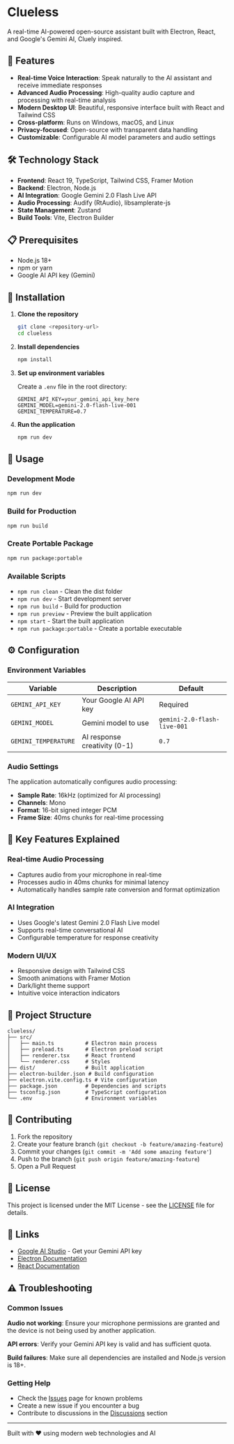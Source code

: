 # Clueless

A real-time AI-powered open-source assistant built with Electron, React, and Google's Gemini AI, Cluely inspired.

## 🚀 Features

- **Real-time Voice Interaction**: Speak naturally to the AI assistant and receive immediate responses
- **Advanced Audio Processing**: High-quality audio capture and processing with real-time analysis
- **Modern Desktop UI**: Beautiful, responsive interface built with React and Tailwind CSS
- **Cross-platform**: Runs on Windows, macOS, and Linux
- **Privacy-focused**: Open-source with transparent data handling
- **Customizable**: Configurable AI model parameters and audio settings

## 🛠️ Technology Stack

- **Frontend**: React 19, TypeScript, Tailwind CSS, Framer Motion
- **Backend**: Electron, Node.js
- **AI Integration**: Google Gemini 2.0 Flash Live API
- **Audio Processing**: Audify (RtAudio), libsamplerate-js
- **State Management**: Zustand
- **Build Tools**: Vite, Electron Builder

## 📋 Prerequisites

- Node.js 18+ 
- npm or yarn
- Google AI API key (Gemini)

## 🔧 Installation

1. **Clone the repository**
   ```bash
   git clone <repository-url>
   cd clueless
   ```

2. **Install dependencies**
   ```bash
   npm install
   ```

3. **Set up environment variables**
   
   Create a `.env` file in the root directory:
   ```env
   GEMINI_API_KEY=your_gemini_api_key_here
   GEMINI_MODEL=gemini-2.0-flash-live-001
   GEMINI_TEMPERATURE=0.7
   ```

4. **Run the application**
   ```bash
   npm run dev
   ```

## 🚀 Usage

### Development Mode
```bash
npm run dev
```

### Build for Production
```bash
npm run build
```

### Create Portable Package
```bash
npm run package:portable
```

### Available Scripts

- `npm run clean` - Clean the dist folder
- `npm run dev` - Start development server
- `npm run build` - Build for production
- `npm run preview` - Preview the built application
- `npm start` - Start the built application
- `npm run package:portable` - Create a portable executable

## ⚙️ Configuration

### Environment Variables

| Variable | Description | Default |
|----------|-------------|---------|
| `GEMINI_API_KEY` | Your Google AI API key | Required |
| `GEMINI_MODEL` | Gemini model to use | `gemini-2.0-flash-live-001` |
| `GEMINI_TEMPERATURE` | AI response creativity (0-1) | `0.7` |

### Audio Settings

The application automatically configures audio processing:
- **Sample Rate**: 16kHz (optimized for AI processing)
- **Channels**: Mono
- **Format**: 16-bit signed integer PCM
- **Frame Size**: 40ms chunks for real-time processing

## 🎯 Key Features Explained

### Real-time Audio Processing
- Captures audio from your microphone in real-time
- Processes audio in 40ms chunks for minimal latency
- Automatically handles sample rate conversion and format optimization

### AI Integration
- Uses Google's latest Gemini 2.0 Flash Live model
- Supports real-time conversational AI
- Configurable temperature for response creativity

### Modern UI/UX
- Responsive design with Tailwind CSS
- Smooth animations with Framer Motion
- Dark/light theme support
- Intuitive voice interaction indicators

## 📁 Project Structure

```
clueless/
├── src/
│   ├── main.ts          # Electron main process
│   ├── preload.ts       # Electron preload script
│   ├── renderer.tsx     # React frontend
│   └── renderer.css     # Styles
├── dist/                # Built application
├── electron-builder.json # Build configuration
├── electron.vite.config.ts # Vite configuration
├── package.json         # Dependencies and scripts
├── tsconfig.json        # TypeScript configuration
└── .env                 # Environment variables
```

## 🤝 Contributing

1. Fork the repository
2. Create your feature branch (`git checkout -b feature/amazing-feature`)
3. Commit your changes (`git commit -m 'Add some amazing feature'`)
4. Push to the branch (`git push origin feature/amazing-feature`)
5. Open a Pull Request

## 📝 License

This project is licensed under the MIT License - see the [LICENSE](LICENSE) file for details.

## 🔗 Links

- [Google AI Studio](https://aistudio.google.com/) - Get your Gemini API key
- [Electron Documentation](https://www.electronjs.org/docs)
- [React Documentation](https://react.dev/)

## ⚠️ Troubleshooting

### Common Issues

**Audio not working**: Ensure your microphone permissions are granted and the device is not being used by another application.

**API errors**: Verify your Gemini API key is valid and has sufficient quota.

**Build failures**: Make sure all dependencies are installed and Node.js version is 18+.

### Getting Help

- Check the [Issues](../../issues) page for known problems
- Create a new issue if you encounter a bug
- Contribute to discussions in the [Discussions](../../discussions) section

---

Built with ❤️ using modern web technologies and AI